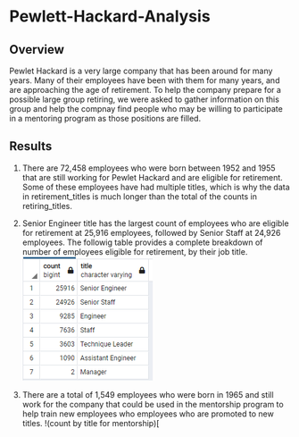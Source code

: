# Pewlett-Hackard-Analysis

## Overview

Pewlet Hackard is a very large company that has been around for many years.  Many of their employees have been with them for many years, and are approaching the age of retirement.  To help the company prepare for a possible large group retiring, we were asked to gather information on this group and help the compnay find people who may be willing to participate in a mentoring program as those positions are filled.  

## Results

1. There are 72,458 employees who were born between 1952 and 1955 that are still working for Pewlet Hackard and are eligible for retirement.  Some of these employees have had multiple titles, which is why the data in retirement_titles is much longer than the total of the counts in retiring_titles.

2. Senior Engineer title has the largest count of employees who are eligible for retirement at 25,916 employees, followed by Senior Staff at 24,926 employees. The followig table provides a complete breakdown of number of employees eligible for retirement, by their job title.
![count by title picture](https://github.com/JulieHock/Pewlett-Hackard-Analysis/blob/main/Analysis_Project_Folder/Pewlet-Hackard-Analysis_Folder/retiring_by_title.png)

3. There are a total of 1,549 employees who were born in 1965 and still work for the company that could be used in the mentorship program to help train new employees who employees who are promoted to new titles. 
!(count by title for mentorship)[
